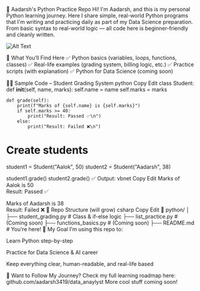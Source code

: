 🐍 Aadarsh's Python Practice Repo
Hi! I'm Aadarsh, and this is my personal Python learning journey.
Here I share simple, real-world Python programs that I'm writing and practicing daily as part of my Data Science preparation.
From basic syntax to real-world logic — all code here is beginner-friendly and cleanly written.

![Alt Text](https://raw.githubusercontent.com/YOUR_USERNAME/YOUR_REPO/main/assets/your-image.png)


📌 What You’ll Find Here
✅ Python basics (variables, loops, functions, classes)
✅ Real-life examples (grading system, billing logic, etc.)
✅ Practice scripts (with explanation)
✅ Python for Data Science (coming soon)

🧑‍💻 Sample Code – Student Grading System
python
Copy
Edit
class Student: 
    def __init__(self, name, marks):
        self.name = name
        self.marks = marks

    def grade(self):
        print(f"Marks of {self.name} is {self.marks}")
        if self.marks >= 40:
            print("Result: Passed ✅\n")
        else:
            print("Result: Failed ❌\n")

# Create students
student1 = Student("Aalok", 50)
student2 = Student("Aadarsh", 38)

student1.grade()
student2.grade()
✅ Output:
vbnet
Copy
Edit
Marks of Aalok is 50  
Result: Passed ✅

Marks of Aadarsh is 38  
Result: Failed ❌
📂 Repo Structure (will grow)
csharp
Copy
Edit
📁 python/
│
├── student_grading.py       # Class & if-else logic
├── list_practice.py         # (Coming soon)
├── functions_basics.py      # (Coming soon)
├── README.md                # You're here!
🚀 My Goal
I'm using this repo to:

Learn Python step-by-step

Practice for Data Science & AI career

Keep everything clear, human-readable, and real-life based

🌟 Want to Follow My Journey?
Check my full learning roadmap here: github.com/aadarsh3419/data_anaylyst
More cool stuff coming soon!












